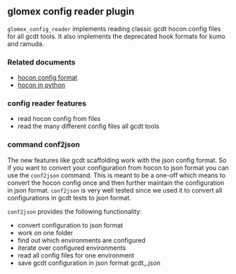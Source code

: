 ## glomex config reader plugin 

`glomex_config_reader` implements reading classic gcdt hocon config files for all gcdt tools. It also implements the deprecated hook formats for kumo and ramuda.


### Related documents

* [hocon config format](https://github.com/typesafehub/config)
* [hocon in python](https://github.com/chimpler/pyhocon)


### config reader features

* read hocon config from files
* read the many different config files all gcdt tools


### command conf2json

The new features like gcdt scaffolding work with the json config format. So if you want to convert your configuration from hocon to json format you can use the `conf2json` command. This is meant to be a one-off which means to convert the hocon config once and then further maintain the configuration in json format. 
`conf2json` is very well tested since we used it to convert all configurations in gcdt tests to json format.

`conf2json` provides the following functionality:

* convert configuration to json format
* work on one folder
* find out which environments are configured
* iterate over configured environments
* read all config files for one environment
* save gcdt configuration in json format gcdt_<env>.json
